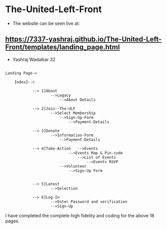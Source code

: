 # The-United-Left-Front

- The website can be seen live at: 
## https://7337-yashraj.github.io/The-United-Left-Front/templates/landing_page.html


- Yashraj Wadalkar 32




```User Flow--->

Landing Page->

	Index2-->

			-->	1]About
					-->Legacy
						-->About Details

			-->	2]Join--The-ULF
					-->Select Membership
						-->Sign-Up-Form
							-->Payment-Details

			-->	3]Donate
					-->Information-Form
						-->Payment-Details

			-->	4]Take-Action	-->Events
							-->Events Map & Pin-code	
								-->List of Events
									-->Events RSVP
						-->Volunteer
							-->Sign-Up Form
			

			-->	5]Latest
					-->Selection

			-->	6]Log-In
					-->Enter Password and verification
					-->Sign-Up
```

I have completed the complete high fidelity and coding for the above 18 pages.
						

